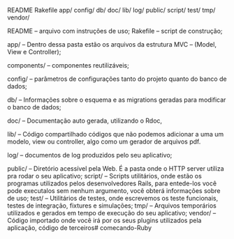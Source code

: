 README
Rakefile
app/
config/
db/
doc/
lib/
log/
public/
script/
test/
tmp/
vendor/


README – arquivo com instruções de uso;
Rakefile – script de construção;

app/ – Dentro dessa pasta estão os arquivos da estrutura MVC – (Model, View e Controller);

components/ – componentes reutilizáveis;

config/ – parâmetros de configurações tanto do projeto quanto do banco de dados;

db/ – Informações sobre o esquema e as migrations geradas para modificar o banco de dados;

doc/ – Documentação auto gerada, utilizando o Rdoc,

lib/ – Código compartilhado códigos que não podemos adicionar a uma um modelo, view ou controller, algo como um gerador de arquivos pdf.

log/ – documentos de log produzidos pelo seu aplicativo;

public/ – Diretório acessível pela Web. É a pasta onde o HTTP server utiliza pra rodar o seu aplicativo;
script/ – Scripts utilitários, onde estão os programas utilizados pelos desenvolvedores Rails, para entede-los você pode executalos sem nenhum argumento, você obterá informações sobre de uso;
test/ – Utilitários de testes, onde escrevemos os teste funcionais, testes de integração, fixtures e simulações;
tmp/ – Arquivos temporários utilizados e gerados em tempo de execução do seu aplicativo;
vendor/ – Código importado onde você irá por os seus plugins utilizados pela aplicação, código de terceiros# comecando-Ruby
